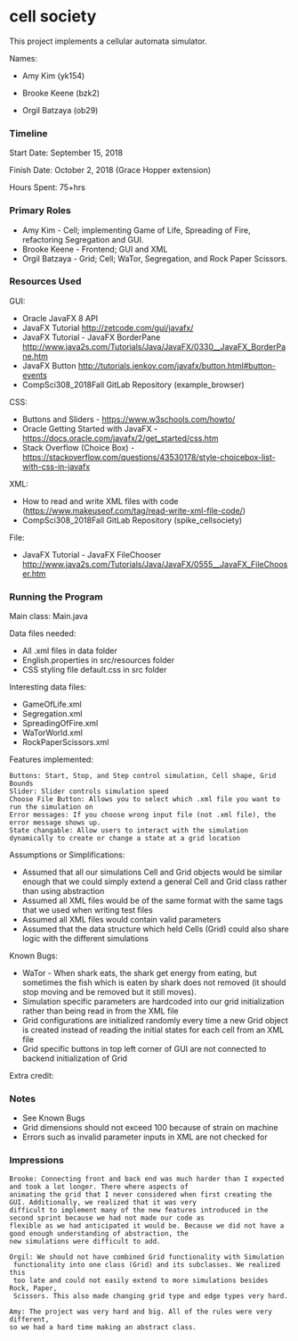 cell society
====

This project implements a cellular automata simulator.

Names:
* Amy Kim (yk154)

* Brooke Keene (bzk2)

* Orgil Batzaya (ob29)

### Timeline

Start Date: September 15, 2018

Finish Date: October 2, 2018 (Grace Hopper extension)

Hours Spent: 75+hrs

### Primary Roles

* Amy Kim - Cell; implementing Game of Life, Spreading of Fire, refactoring Segregation and GUI.
* Brooke Keene - Frontend; GUI and XML
* Orgil Batzaya - Grid; Cell; WaTor, Segregation, and Rock Paper Scissors.
 


### Resources Used
GUI:
* Oracle JavaFX 8 API
* JavaFX Tutorial http://zetcode.com/gui/javafx/
* JavaFX Tutorial - JavaFX BorderPane http://www.java2s.com/Tutorials/Java/JavaFX/0330__JavaFX_BorderPane.htm
* JavaFX Button http://tutorials.jenkov.com/javafx/button.html#button-events
* CompSci308_2018Fall GitLab Repository (example_browser)

CSS:
* Buttons and Sliders - https://www.w3schools.com/howto/
* Oracle Getting Started with JavaFX - https://docs.oracle.com/javafx/2/get_started/css.htm
* Stack Overflow (Choice Box) - https://stackoverflow.com/questions/43530178/style-choicebox-list-with-css-in-javafx

XML:
* How to read and write XML files with code (https://www.makeuseof.com/tag/read-write-xml-file-code/)
* CompSci308_2018Fall GitLab Repository (spike_cellsociety)

File:
* JavaFX Tutorial - JavaFX FileChooser http://www.java2s.com/Tutorials/Java/JavaFX/0555__JavaFX_FileChooser.htm

### Running the Program

Main class: Main.java

Data files needed: 
* All .xml files in data folder
* English.properties in src/resources folder
* CSS styling file default.css in src folder

Interesting data files: 
* GameOfLife.xml
* Segregation.xml
* SpreadingOfFire.xml
* WaTorWorld.xml
* RockPaperScissors.xml

Features implemented:

    Buttons: Start, Stop, and Step control simulation, Cell shape, Grid Bounds
    Slider: Slider controls simulation speed
    Choose File Button: Allows you to select which .xml file you want to run the simulation on 
    Error messages: If you choose wrong input file (not .xml file), the error message shows up.
    State changable: Allow users to interact with the simulation dynamically to create or change a state at a grid location

Assumptions or Simplifications:
* Assumed that all our simulations Cell and Grid objects would be similar enough that we could simply extend a general
Cell and Grid class rather than using abstraction
* Assumed all XML files would be of the same format with the same tags that we used when writing test files
* Assumed all XML files would contain valid parameters
* Assumed that the data structure which held Cells (Grid) could also share logic with the 
different simulations

Known Bugs:
* WaTor - When shark eats, the shark get energy from eating, but sometimes the fish which is eaten by shark does not removed (it should stop moving and be removed but it still moves). 
* Simulation specific parameters are hardcoded into our grid initialization rather than being read in from the XML file
* Grid configurations are initialized randomly every time a new Grid object is created instead of reading the initial 
states for each cell from an XML file 
* Grid specific buttons in top left corner of GUI are not connected to backend initialization of Grid

Extra credit:


### Notes
* See Known Bugs
* Grid dimensions should not exceed 100 because of strain on machine
* Errors such as invalid parameter inputs in XML are not checked for

### Impressions
    Brooke: Connecting front and back end was much harder than I expected and took a lot longer. There where aspects of
    animating the grid that I never considered when first creating the GUI. Additionally, we realized that it was very 
    difficult to implement many of the new features introduced in the second sprint because we had not made our code as
    flexible as we had anticipated it would be. Because we did not have a good enough understanding of abstraction, the 
    new simulations were difficult to add.
    
    Orgil: We should not have combined Grid functionality with Simulation
     functionality into one class (Grid) and its subclasses. We realized this 
     too late and could not easily extend to more simulations besides Rock, Paper,
     Scissors. This also made changing grid type and edge types very hard.
    
    Amy: The project was very hard and big. All of the rules were very different, 
    so we had a hard time making an abstract class.
